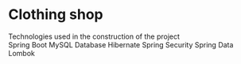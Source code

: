 # Clothing shop

Technologies used in the construction of the project <br>
Spring Boot
MySQL Database
Hibernate
Spring Security
Spring Data
Lombok
